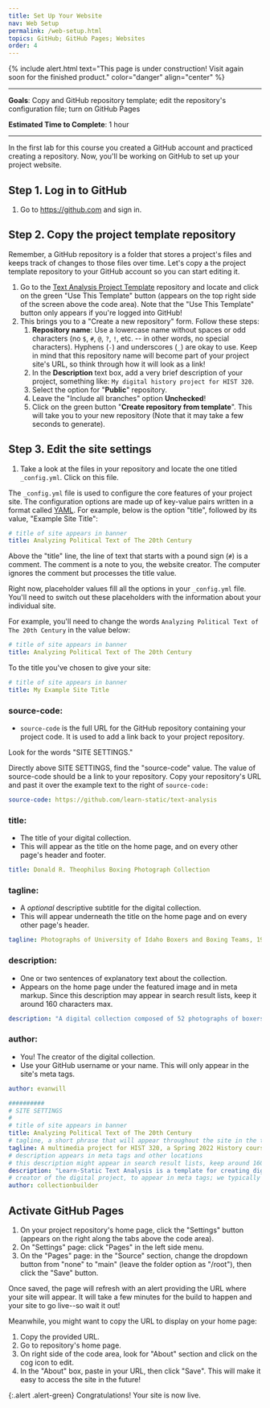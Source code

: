 ```yaml
---
title: Set Up Your Website
nav: Web Setup
permalink: /web-setup.html
topics: GitHub; GitHub Pages; Websites
order: 4
---
```


{% include alert.html text="This page is under construction! Visit again soon for the finished product." color="danger" align="center" %}

---

**Goals**: Copy and GitHub repository template; edit the repository's configuration file; turn on GitHub Pages

**Estimated Time to Complete**: 1 hour

---

In the first lab for this course you created a GitHub account and practiced creating a repository. Now, you'll be working on GitHub to set up your project website. 

## Step 1. Log in to GitHub

1. Go to <https://github.com> and sign in.

## Step 2. Copy the project template repository

Remember, a GitHub repository is a folder that stores a project's files and keeps track of changes to those files over time.
Let's copy a the project template repository to your GitHub account so you can start editing it.

1. Go to the [Text Analysis Project Template](https://github.com/learn-static/text-analysis) repository and locate and click on the green "Use This Template" button (appears on the top right side of the screen above the code area). Note that the "Use This Template" button only appears if you're logged into GitHub!
2. This brings you to a "Create a new repository" form. Follow these steps:
    1. **Repository name**: Use a lowercase name without spaces or odd characters (no `$`, `#`, `@`, `?`, `!`, etc. -- in other words, no special characters). Hyphens (`-`) and underscores (`_`) are okay to use. Keep in mind that this repository name will become part of your project site's URL, so think through how it will look as a link!
    2. In the **Description** text box, add a very brief description of your project, something like: `My digital history project for HIST 320`.
    3. Select the option for "**Public**" repository.
    4. Leave the "Include all branches" option **Unchecked**!
    5. Click on the green button "**Create repository from template**". This will take you to your new repository (Note that it may take a few seconds to generate).

## Step 3. Edit the site settings

1. Take a look at the files in your repository and locate the one titled `_config.yml`. Click on this file.

The `_config.yml` file is used to configure the core features of your project site.
The configuration options are made up of key-value pairs written in a format called [YAML](https://collectionbuilder.github.io/cb-docs/docs/glossary/#yaml). 
For example, below is the option "title", followed by its value, "Example Site Title":

```yaml
# title of site appears in banner
title: Analyzing Political Text of The 20th Century
```

Above the "title" line, the line of text that starts with a pound sign (`#`) is a comment.
The comment is a note to you, the website creator. 
The computer ignores the comment but processes the title value.

Right now, placeholder values fill all the options in your `_config.yml` file.
You'll need to switch out these placeholders with the information about your individual site.

For example, you'll need to change the words `Analyzing Political Text of The 20th Century` in the value below:

```yaml
# title of site appears in banner
title: Analyzing Political Text of The 20th Century
```

To the title you've chosen to give your site:

```yaml
# title of site appears in banner
title: My Example Site Title
```

### source-code: 

- `source-code` is the full URL for the GitHub repository containing your project code. It is used to add a link back to your project repository.

Look for the words "SITE SETTINGS."

Directly above SITE SETTINGS, find the "source-code" value.
The value of source-code should be a link to your repository.
Copy your repository's URL and past it over the example text to the right of `source-code:`
```yaml
source-code: https://github.com/learn-static/text-analysis
```

### title: 

- The title of your digital collection. 
- This will appear as the title on the home page, and on every other page's header and footer. 
```yaml
title: Donald R. Theophilus Boxing Photograph Collection
```

### tagline: 

- A *optional* descriptive subtitle for the digital collection.
- This will appear underneath the title on the home page and on every other page's header.
```yaml
tagline: Photographs of University of Idaho Boxers and Boxing Teams, 1934 - 1953
```

### description:

- One or two sentences of explanatory text about the collection.
- Appears on the home page under the featured image and in meta markup. Since this description may appear in search result lists, keep it around 160 characters max.
```yaml
description: "A digital collection composed of 52 photographs of boxers and boxing teams from the University of Idaho"
```

### author: 

- You! The creator of the digital collection.
- Use your GitHub username or your name. This will only appear in the site's meta tags.
```yaml
author: evanwill
```

```yaml
##########
# SITE SETTINGS
#
# title of site appears in banner
title: Analyzing Political Text of The 20th Century
# tagline, a short phrase that will appear throughout the site in the top banner
tagline: A multimedia project for HIST 320, a Spring 2022 History course at the University of Idaho
# description appears in meta tags and other locations
# this description might appear in search result lists, keep around 160 characters max
description: "Learn-Static Text Analysis is a template for creating digital history projects on GitHub Pages"
# creator of the digital project, to appear in meta tags; we typically use our GitHub usernames but feel free to just use your name
author: collectionbuilder
```

## Activate GitHub Pages

1. On your project repository's home page, click the "Settings" button (appears on the right along the tabs above the code area).
2. On "Settings" page: click "Pages" in the left side menu.
3. On the "Pages" page: in the "Source" section, change the dropdown button from "none" to "main" (leave the folder option as "/root"), then click the "Save" button. 

Once saved, the page will refresh with an alert providing the URL where your site will appear. 
It will take a few minutes for the build to happen and your site to go live--so wait it out! 

Meanwhile, you might want to copy the URL to display on your home page:

1. Copy the provided URL.
2. Go to repository's home page.
3. On right side of the code area, look for "About" section and click on the cog icon to edit. 
4. In the "About" box, paste in your URL, then click "Save". This will make it easy to access the site in the future!

{:.alert .alert-green}
Congratulations! 
Your site is now live. 
